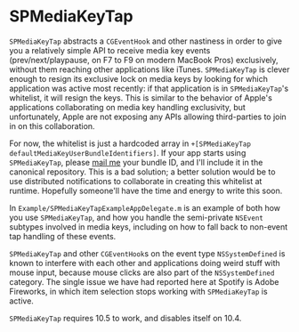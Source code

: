 SPMediaKeyTap
=============

`SPMediaKeyTap` abstracts a `CGEventHook` and other nastiness in order to give you a relatively simple API to receive media key events (prev/next/playpause, on F7 to F9 on modern MacBook Pros) exclusively, without them reaching other applications like iTunes. `SPMediaKeyTap` is clever enough to resign its exclusive lock on media keys by looking for which application was active most recently: if that application is in `SPMediaKeyTap`'s whitelist, it will resign the keys. This is similar to the behavior of Apple's applications collaborating on media key handling exclusivity, but unfortunately, Apple are not exposing any APIs allowing third-parties to join in on this collaboration.

For now, the whitelist is just a hardcoded array in `+[SPMediaKeyTap defaultMediaKeyUserBundleIdentifiers]`. If your app starts using `SPMediaKeyTap`, please [mail me](mailto:nevyn@spotify.com) your bundle ID, and I'll include it in the canonical repository. This is a bad solution; a better solution would be to use distributed notifications to collaborate in creating this whitelist at runtime. Hopefully someone'll have the time and energy to write this soon. 

In `Example/SPMediaKeyTapExampleAppDelegate.m` is an example of both how you use `SPMediaKeyTap`, and how you handle the semi-private `NSEvent` subtypes involved in media keys, including on how to fall back to non-event tap handling of these events.

`SPMediaKeyTap` and other `CGEventHook`s on the event type `NSSystemDefined` is known to interfere with each other and applications doing weird stuff with mouse input, because mouse clicks are also part of the `NSSystemDefined` category. The single issue we have had reported here at Spotify is Adobe Fireworks, in which item selection stops working with `SPMediaKeyTap` is active.

`SPMediaKeyTap` requires 10.5 to work, and disables itself on 10.4.